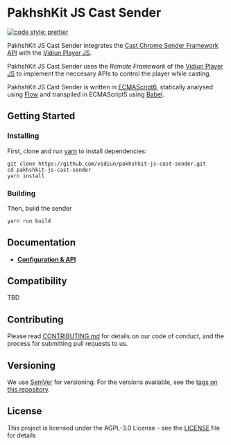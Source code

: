 # PakhshKit JS Cast Sender

[![code style: prettier](https://img.shields.io/badge/code_style-prettier-ff69b4.svg?style=flat-square)](https://github.com/prettier/prettier)

PakhshKit JS Cast Sender integrates the [Cast Chrome Sender Framework API] with the [Vidiun Player JS].

PakhshKit JS Cast Sender uses the _Remote Framework_ of the [Vidiun Player JS] to implement the neccesary APIs to control the player while casting.

PakhshKit JS Cast Sender is written in [ECMAScript6], statically analysed using [Flow] and transpiled in ECMAScript5 using [Babel].

[cast chrome sender framework api]: https://developers.google.com/cast/docs/chrome_sender_setup
[vidiun player js]: https://github.com/vidiun/vidiun-player-js
[flow]: https://flow.org/
[ecmascript6]: https://github.com/ericdouglas/ES6-Learning#articles--tutorials
[babel]: https://babeljs.io

## Getting Started

### Installing

First, clone and run [yarn] to install dependencies:

[yarn]: https://yarnpkg.com/lang/en/

```
git clone https://github.com/vidiun/pakhshkit-js-cast-sender.git
cd pakhshkit-js-cast-sender
yarn install
```

### Building

Then, build the sender

```javascript
yarn run build
```

## Documentation

- [**Configuration & API**](docs/api.md)

## Compatibility

TBD

## Contributing

Please read [CONTRIBUTING.md](https://github.com/vidiun/platform-install-packages/blob/master/CONTRIBUTING.md) for details on our code of conduct, and the process for submitting pull requests to us.

## Versioning

We use [SemVer](http://semver.org/) for versioning. For the versions available, see the [tags on this repository](https://github.com/vidiun/pakhshkit-js-providers/tags).

## License

This project is licensed under the AGPL-3.0 License - see the [LICENSE](LICENSE) file for details
